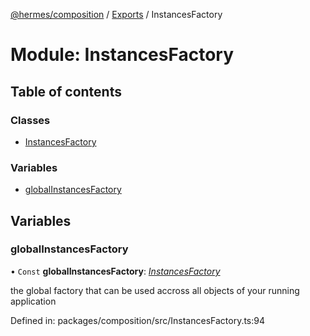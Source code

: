 [@hermes/composition](../README.md) / [Exports](../modules.md) / InstancesFactory

# Module: InstancesFactory

## Table of contents

### Classes

- [InstancesFactory](../classes/instancesfactory.instancesfactory-1.md)

### Variables

- [globalInstancesFactory](instancesfactory.md#globalinstancesfactory)

## Variables

### globalInstancesFactory

• `Const` **globalInstancesFactory**: [*InstancesFactory*](../classes/instancesfactory.instancesfactory-1.md)

the global factory that can be used accross all objects of your running application

Defined in: packages/composition/src/InstancesFactory.ts:94
